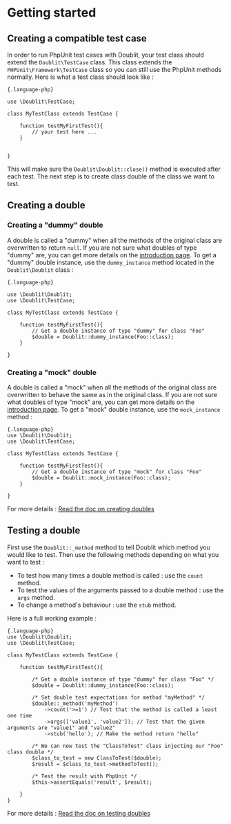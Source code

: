 # Getting started

## Creating a compatible test case
In order to run PhpUnit test cases with Doublit, your test class should extend the `Doublit\TestCase` class. This class extends the  `PHPUnit\Framework\TestCase` class so you can still use the PhpUnit methods normally. Here is what a test class should look like :

    {.language-php} 
    
    use \Doublit\TestCase;
    
    class MyTestClass extends TestCase {
    
        function testMyFirstTest(){
            // your test here ...
        }
        

    }
    
This will make sure the `Doublit\Doublit::close()` method is executed after each test. The next step is to create class double of the class we want to test.


## Creating a double

### Creating a "dummy" double
A double is called a "dummy" when all the methods of the original class are overwritten to return `null`. If you are not sure what doubles of type "dummy" are, you can get more details on the [introduction page](/doc/intro). To get a "dummy" double instance, use the `dummy_instance` method located in the `Doublit\Doublit` class :

    {.language-php} 
   
    use \Doublit\Doublit;
    use \Doublit\TestCase;
    
    class MyTestClass extends TestCase {
        
        function testMyFirstTest(){
            // Get a double instance of type "dummy" for class "Foo"
            $double = Doublit::dummy_instance(Foo::class);
        }
        
    }

### Creating a "mock" double
A double is called a "mock" when all the methods of the original class are overwritten to behave the same as in the original class. If you are not sure what doubles of type "mock" are, you can get more details on the [introduction page](/doc/intro). To get a "mock" double instance, use the `mock_instance` method :

    {.language-php} 
    use \Doublit\Doublit;
    use \Doublit\TestCase;
    
    class MyTestClass extends TestCase {
        
        function testMyFirstTest(){
            // Get a double instance of type "mock" for class "Foo"
            $double = Doublit::mock_instance(Foo::class);
        }
        
    }

For more details : [Read the doc on creating doubles](/doc/creating_doubles)


## Testing a double

First use the `Doublit::_method` method to tell Doublit which method you would like to test. Then use the following methods depending on what you want to test : 

- To test how many times a double method is called : use the `count` method.
- To test the values of the arguments passed to a double method : use the `args` method.
- To change a method's behaviour : use the `stub` method.

Here is a full working example :

    {.language-php} 
    use \Doublit\Doublit;
    use \Doublit\TestCase;

    class MyTestClass extends TestCase {

        function testMyFirstTest(){

            /* Get a double instance of type "dummy" for class "Foo" */
            $double = Doublit::dummy_instance(Foo::class);

            /* Set double test expectations for method "myMethod" */
            $double::_method('myMethod')
                ->count('>=1') // Test that the method is called a least one time
                ->args(['value1', 'value2']); // Test that the given arguments are "value1" and "value2"
                ->stub('hello'); // Make the method return "hello"

            /* We can now test the "ClassToTest" class injecting our "Foo" class double */
            $class_to_test = new ClassToTest($double);
            $result = $class_to_test->methodToTest();
            
            /* Test the result with PhpUnit */
            $this->assertEquals('result', $result);

        }
    }

For more details : [Read the doc on testing doubles](/doc/testing_doubles)